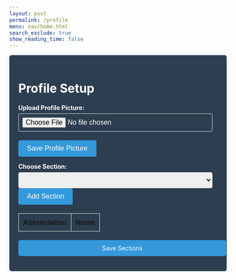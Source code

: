```yaml
---
layout: post 
permalink: /profile
menu: nav/home.html
search_exclude: true
show_reading_time: false
---
```


<style>

   .profile-container {
       display: flex;
       justify-content: center;
       align-items: center;
   }

 .profile-card {
       width: 100%;
       max-width: 600px;
       background-color: #2c3e50; /* Dark blue background */
       border: 1px solid #34495e; /* Darker border */
       border-radius: 5px;
       box-shadow: 0 0 10px rgba(0, 0, 0, 0.1);
       padding: 20px;
       color: #ffffff; /* White text */
   }


   .profile-card label {
       display: block;
       font-weight: bold;
       margin-bottom: 5px;
   }


   .profile-card input[type="text"],
   .profile-card input[type="file"],
   .profile-card select {
       width: calc(100% - 12px);
       padding: 8px;
       border: 1px solid #ddd;
       border-radius: 4px;
       font-size: 16px;
   }


   .profile-card button {
       background-color: #3498db; /* Blue button */
       color: #ffffff;
       border: none;
       border-radius: 4px;
       padding: 10px 20px;
       cursor: pointer;
       font-size: 16px;
   }


   .profile-card button:hover {
       background-color: #2980b9; /* Darker blue on hover */
   }


   .profile-table {
       width: 100%;
       margin-top: 20px;
       border-collapse: collapse;
   }


   .profile-table th,
   .profile-table td {
       border: 1px solid #ddd;
       padding: 10px;
       text-align: left;
   }


   .details-button {
       display: block;
       width: 100%;
       padding: 10px;
       margin-top: 20px;
       background-color: #3498db; /* Blue button */
       color: white;
       border: none;
       border-radius: 5px;
       cursor: pointer;
       text-align: center;
       text-decoration: none;
   }


   .details-button:hover {
       background-color: #2980b9; /* Darker blue on hover */
   }


   .profile-image-box {
       text-align: center;
       margin-top: 20px;
   }


   .profile-image-box img {
       max-width: 100%;
       height: auto;
       border-radius: 50%;
       border: 2px solid #34495e;
   }
   /* CSS styles remain unchanged */
</style>

<div class="profile-container">
   <!-- Profile Setup -->
   <div class="profile-card">
       <h1>Profile Setup</h1>
       <form>
           <label for="profilePicture">Upload Profile Picture:</label>
           <input type="file" id="profilePicture" accept="image/*" onchange="previewProfilePicture(this)">
           <div class="profile-image-box" id="profileImageBox">
               <!-- Profile picture will be displayed here -->
           </div>
           <button type="button" onclick="saveProfilePicture()">Save Profile Picture</button>
           <p id="profile-message" style="color: red;"></p>
           <div>
               <label for="sectionDropdown">Choose Section:</label>
               <select id="sectionDropdown">
                   <!-- Options will be dynamically populated -->
               </select>
           </div>
           <div>
               <button type="button" onclick="addSection()">Add Section</button>
           </div>
           <table class="profile-table" id="profileTable">
               <thead>
                   <tr>
                       <th>Abbreviation</th>
                       <th>Name</th>
                   </tr>
               </thead>
               <tbody id="profileResult">
                   <!-- Table rows will be dynamically populated -->
               </tbody>
           </table>
           <a href="#" id="saveSectionsButton" class="details-button" onclick="saveSections()">Save Sections</a>
       </form>
   </div>
</div>


<script type="module">
    // Import fetchOptions from config.js
    import { pythonURI, fetchOptions } from '{{site.baseurl}}/assets/js/api/config.js';

    // Predefined sections JSON object
    const predefinedSections = [
        {
            "abbreviation": "CSA",
            "id": 1,
            "name": "Computer Science A"
        },
        {
            "abbreviation": "CSP",
            "id": 2,
            "name": "Computer Science Principles"
        },
        {
            "abbreviation": "Robotics",
            "id": 3,
            "name": "Engineering Robotics"
        },
        {
            "abbreviation": "CSSE",
            "id": 4,
            "name": "Computer Science and Software Engineering"
        }
        // Add more sections as needed
    ];

    // Global variable to hold user sections
    let userSections = [];

    // Function to fetch user profile data
    async function fetchUserProfile() {
        const URL = `${pythonURI}/api/id/pfp`; // Endpoint to fetch user profile data

        try {
            const response = await fetch(URL, fetchOptions);
            if (!response.ok) {
                throw new Error(`Failed to fetch user profile: ${response.status}`);
            }

            const profileData = await response.json();
            displayUserProfile(profileData);
        } catch (error) {
            console.error('Error fetching user profile:', error.message);
            // Handle error display or fallback mechanism
        }
    }

    // Function to display user profile data
    function displayUserProfile(profileData) {
        const profileImageBox = document.getElementById('profileImageBox');
        if (profileData.pfp) {
            const img = document.createElement('img');
            img.src = `data:image/jpeg;base64,${profileData.pfp}`;
            img.alt = 'Profile Picture';
            profileImageBox.innerHTML = ''; // Clear existing content
            profileImageBox.appendChild(img); // Append new image element
        } else {
            profileImageBox.innerHTML = '<p>No profile picture available.</p>';
        }

        // Display other profile information as needed
        // Example: Update HTML elements with profileData.username, profileData.email
    }

    // Function to populate section dropdown menu
    function populateSectionDropdown() {
        const sectionDropdown = document.getElementById('sectionDropdown');
        sectionDropdown.innerHTML = ''; // Clear existing options

        // Populate dropdown with predefined sections
        predefinedSections.forEach(section => {
            const option = document.createElement('option');
            option.value = section.abbreviation;
            option.textContent = `${section.abbreviation} - ${section.name}`;
            sectionDropdown.appendChild(option);
        });

        // Display sections in the table
        displayProfileSections();
    }

    // Function to add a section
    window.addSection = function () {
        const dropdown = document.getElementById('sectionDropdown');
        const selectedOption = dropdown.options[dropdown.selectedIndex];
        const abbreviation = selectedOption.value;
        const name = selectedOption.textContent.split(' ').slice(1).join(' ');

        if (!abbreviation || !name) {
            document.getElementById('profile-message').textContent = 'Please select a section from the dropdown.';
            return;
        }

        // Clear error message
        document.getElementById('profile-message').textContent = '';

        // Add section to userSections array if not already added
        const sectionExists = userSections.some(section => section.abbreviation === abbreviation && section.name === name);
        if (!sectionExists) {
            userSections.push({ abbreviation, name });

            // Display added section in the table
            displayProfileSections();

            // Save sections immediately
            saveSections();
        }
    }

    // Function to display added sections in the table
    function displayProfileSections() {
        const tableBody = document.getElementById('profileResult');
        tableBody.innerHTML = ''; // Clear existing rows

        userSections.forEach(section => {
            const tr = document.createElement('tr');
            const abbreviationCell = document.createElement('td');
            const nameCell = document.createElement('td');

            abbreviationCell.textContent = section.abbreviation;
            nameCell.textContent = section.name;

            tr.appendChild(abbreviationCell);
            tr.appendChild(nameCell);

            tableBody.appendChild(tr);
        });
    }

    // Function to save profile picture
  window.saveProfilePicture = async function () {
    const fileInput = document.getElementById('profilePicture');
    const file = fileInput.files[0];
    if (!file) return;

    try {
        const base64String = await convertToBase64(file);
        await sendProfilePicture(base64String);
        console.log('Profile picture uploaded successfully!');
        // Update UI immediately after successful upload
        const profileImage = document.getElementById('profileImage');
        profileImage.src = base64String; // Set the src attribute directly

        // Fetch image data from backend
        const imageData = await fetchProfilePictureData(); // Implement this function

        // Process imageData as needed
        console.log('Image data from backend:', imageData);
    } catch (error) {
        console.error('Error uploading profile picture:', error.message);
        // Handle error display or fallback mechanism
    }
}

async function fetchProfilePictureData() {
    try {
        const response = await fetch('/api/id/pfp', {
            method: 'GET',
            headers: {
                'Content-Type': 'application/json',
                // Include any necessary authorization headers if required
            },
        });
        if (!response.ok) {
            throw new Error('Failed to fetch profile picture data');
        }
        const imageData = await response.json();
        return imageData; // Assuming the backend returns JSON data
    } catch (error) {
        console.error('Error fetching profile picture data:', error.message);
        throw error;
    }
}



    // Function to convert file to base64
    async function convertToBase64(file) {
        return new Promise((resolve, reject) => {
            const reader = new FileReader();
            reader.onload = () => resolve(reader.result.split(',')[1]); // Remove the prefix part of the result
            reader.onerror = error => reject(error);
            reader.readAsDataURL(file);
        });
    }

    // Function to send profile picture to server
    async function sendProfilePicture(base64String) {
        const URL = `${pythonURI}/api/id/pfp`; // Adjust endpoint as needed
        const options = {
            ...fetchOptions,
            method: 'PUT',
            headers: {
                'Content-Type': 'application/json',
                // Add any other headers if necessary
            },
            body: JSON.stringify({ pfp: base64String })
        };

        try {
            const response = await fetch(URL, options);
            if (!response.ok) {
                throw new Error(`Failed to upload profile picture: ${response.status}`);
            }
            console.log('Profile picture uploaded successfully!');
            // Handle success response as needed
        } catch (error) {
            console.error('Error uploading profile picture:', error.message);
            // Handle error display or fallback mechanism
        }
    }

    // Function to save sections in the specified format
    window.saveSections = async function () {
        const sectionAbbreviations = userSections.map(section => section.abbreviation);

        const sectionsData = {
            sections: sectionAbbreviations
        };

        const URL = `${pythonURI}/api/user/section`; // Adjusted endpoint

        const options = {
            ...fetchOptions,
            method: 'POST',
            headers: {
                ...fetchOptions.headers,
                'Content-Type': 'application/json',
            },
            body: JSON.stringify(sectionsData)
        };

        try {
            const response = await fetch(URL, options);
            if (!response.ok) {
                throw new Error(`Failed to save sections: ${response.status}`);
            }
            console.log('Sections saved successfully!');

            // Fetch updated data and update table immediately after saving
            await fetchDataAndPopulateTable();
        } catch (error) {
            console.error('Error saving sections:', error.message);
            // Handle error display or fallback mechanism
        }
    }

    // Function to fetch data from backend and populate table
    async function fetchDataAndPopulateTable() {
        const URL = `${pythonURI}/api/user/section`; // Endpoint to fetch sections data

        try {
            const response = await fetch(URL, fetchOptions);
            if (!response.ok) {
                throw new Error(`Failed to fetch sections: ${response.status}`);
            }

            const sectionsData = await response.json();
            updateTableWithData(sectionsData); // Call function to update table with fetched data
        } catch (error) {
            console.error('Error fetching sections:', error.message);
            // Handle error display or fallback mechanism
        }
    }

    // Function to update table with fetched data
    function updateTableWithData(data) {
        const tableBody = document.getElementById('profileResult');
        tableBody.innerHTML = ''; // Clear existing rows

        data.sections.forEach(section => {
            const tr = document.createElement('tr');
            const abbreviationCell = document.createElement('td');
            const nameCell = document.createElement('td');

            abbreviationCell.textContent = section.abbreviation;
            nameCell.textContent = section.name;

            tr.appendChild(abbreviationCell);
            tr.appendChild(nameCell);

            tableBody.appendChild(tr);
        });
    }

     window.previewProfilePicture = function(input) {
   const file = input.files[0];
   if (file) {
       const reader = new FileReader();
       reader.onload = function() {
           const profileImageBox = document.getElementById('profileImageBox');
           profileImageBox.innerHTML = `<img src="${reader.result}" alt="Profile Picture">`;
       };
       reader.readAsDataURL(file);
   }
}


    // Call fetchUserProfile and populateSectionDropdown when DOM content is loaded
    document.addEventListener('DOMContentLoaded', async function () {
        await fetchUserProfile();
        populateSectionDropdown(); // Directly populate dropdown with predefined sections
        await fetchDataAndPopulateTable(); // Fetch initial data and populate table
    });

</script>









